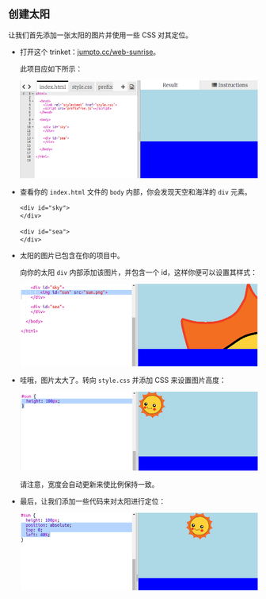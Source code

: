 ## 创建太阳

让我们首先添加一张太阳的图片并使用一些 CSS 对其定位。



+ 打开这个 trinket：<a href="http://jumpto.cc/web-sunrise" target="_blank">jumpto.cc/web-sunrise</a>。 

    此项目应如下所示：

	![screenshot](images/sunrise-starter.png)

+ 查看你的 `index.html` 文件的 `body` 内部，你会发现天空和海洋的 `div` 元素。

    ```
    <div id="sky">
    </div>
    
    <div id="sea">
    </div>
    ```

+ 太阳的图片已包含在你的项目中。 

    向你的太阳 `div` 内部添加该图片，并包含一个 id，这样你便可以设置其样式：

    ![screenshot](images/sunrise-sun-image.png)

+ 哇哦，图片太大了。转向 `style.css` 并添加 CSS 来设置图片高度：

    ![screenshot](images/sunrise-sun-height.png)

    请注意，宽度会自动更新来使比例保持一致。 

+ 最后，让我们添加一些代码来对太阳进行定位：

    ![screenshot](images/sunrise-sun-position.png)




